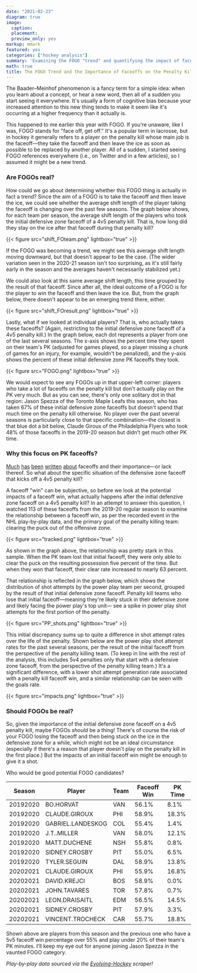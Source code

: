 ```yaml
---
date: "2021-02-23"
diagram: true
image:
  caption: 
  placement: 
  preview_only: yes
markup: mmark
featured: yes 
categories: ["hockey analysis"]
summary: 'Examining the FOGO "trend" and quantifying the impact of faceoffs on the penalty kill.'
math: true
title: The FOGO Trend and the Importance of Faceoffs on the Penalty Kill
---
```


The Baader–Meinhof phenomenon is a fancy term for a simple idea: when you learn about a concept, or hear a new word, then all of a sudden you start seeing it everywhere. It's usually a form of cognitive bias because your increased attention to this new thing tends to make it seem like it's occurring at a higher frequency than it actually is.

This happened to me earlier this year with FOGO. If you're unaware, like I was, FOGO stands for "face off, get off." It's a popular term in lacrosse, but in hockey it generally refers to a player on the penalty kill whose main job is the faceoff&mdash;they take the faceoff and then leave the ice as soon as possible to be replaced by another player. All of a sudden, I started seeing FOGO references everywhere (i.e., on Twitter and in a few articles), so I assumed it might be a new trend.

### Are FOGOs real?

How could we go about determining whether this FOGO thing is actually in fact a trend? Since the aim of a FOGO is to take the faceoff and then leave the ice, we could see whether the average shift length of the player taking the faceoff is changing over the past few seasons. The graph below shows, for each team per season, the average shift length of the players who took the initial defensive zone faceoff of a 4v5 penalty kill. That is, how long did they stay on the ice after that faceoff during that penalty kill?

{{< figure src="shift_FOteam.png" lightbox="true" >}}

If the FOGO was becoming a trend, we might see this average shift length moving downward, but that doesn't appear to be the case. (The wider variation seen in the 2020-21 season isn't too surprising, as it's still fairly early in the season and the averages haven't necessarily stabilized yet.)

We could also look at this same average shift length, this time grouped by the result of that faceoff. Since after all, the ideal outcome of a FOGO is for the player to *win* the faceoff and then leave the ice. But, from the graph below, there doesn't appear to be an emerging trend there, either. 

{{< figure src="shift_FOresult.png" lightbox="true" >}}

Lastly, what if we looked at individual players? That is, who actually takes these faceoffs? (Again, restricting to the initial defensive zone faceoff of a 4v5 penalty kill.) In the graph below, each dot represents a player from one of the last several seasons. The x-axis shows the percent time they spent on their team's PK (adjusted for games played, so a player missing a chunk of games for an injury, for example, wouldn't be penalized), and the y-axis shows the percent of these initial defensive zone PK faceoffs they took.

{{< figure src="FOGO.png" lightbox="true" >}}

We would expect to see any FOGOs up in that upper-left corner: players who take a lot of faceoffs on the penalty kill but don't actually play on the PK very much. But as you can see, there's only one solitary dot in that region: Jason Spezza of the Toronto Maple Leafs this season, who has taken 67% of these initial defensive zone faceoffs but doesn't spend that much time on the penalty kill otherwise. No player over the past several seasons is particularly close to that specific combination&mdash;the closest is that blue dot a bit below, Claude Giroux of the Philadelphia Flyers who took 48% of those faceoffs in the 2019-20 season but didn't get much other PK time.

### Why this focus on PK faceoffs?

<a href="http://statsportsconsulting.com/main/wp-content/uploads/FaceoffAnalysis12-12.pdf" target="_blank">Much</a> <a href="https://arxiv.org/pdf/1902.02397.pdf" target="_blank">has</a> <a href="https://www.arcticicehockey.com/2011/10/18/2491154/impact-of-winning-an-offensive-zone-faceoff-even-strength-vs-power" target="_blank">been</a> <a href="https://hockey-graphs.com/2015/01/15/the-relationship-between-corsi-and-winning-faceoffs/" target="_blank">written</a> <a href="https://archive.is/DEvjy" target="_blank">about</a> faceoffs and their importance&mdash;or lack thereof. So what about the specific situation of the defensive zone faceoff that kicks off a 4v5 penalty kill?

A faceoff "win" can be subjective, so before we look at the potential impacts of a faceoff win, what actually happens after the initial defenzive zone faceoff on a 4v5 penalty kill? In an attempt to answer this question, I watched 113 of these faceoffs from the 2019-20 regular season to examine the relationship between a faceoff win, as per the recorded event in the NHL play-by-play data, and the primary goal of the penalty killing team: clearing the puck out of the offensive zone.

{{< figure src="tracked.png" lightbox="true" >}}

As shown in the graph above, the relationship was pretty stark in this sample. When the PK team lost that initial faceoff, they were only able to clear the puck on the resulting possession five percent of the time. But when they won that faceoff, their clear rate increased to nearly 63 percent. 

That relationship is reflected in the graph below, which shows the distribution of shot attempts by the power play team per second, grouped by the result of that initial defensive zone faceoff. Penalty kill teams who lose that initial faceoff&mdash;meaning they're likely stuck in their defensive zone and likely facing the power play's top unit&mdash; see a spike in power play shot attempts for the first portion of the penalty.

{{< figure src="PP_shots.png" lightbox="true" >}}

This initial discrepancy sums up to quite a difference in shot attempt rates over the life of the penalty. Shown below are the power play shot attempt rates for the past several seasons, per the result of the initial faceoff from the perspective of the penalty killing team. (To keep in line with the rest of the analysis, this includes 5v4 penalties only that start with a defensive zone faceoff, from the perspective of the penalty killing team.) It's a significant difference, with a lower shot attempt generation rate associated with a penalty kill faceoff win, and a similar relationship can be seen with the goals rate.

{{< figure src="impacts.png" lightbox="true" >}}

### Should FOGOs be real?

So, given the importance of the initial defensive zone faceoff on a 4v5 penalty kill, maybe FOGOs *should* be a thing! There's of course the risk of your FOGO losing the faceoff and then being stuck on the ice in the defensive zone for a while, which might not be an ideal circumstance (especially if there's a reason that player doesn't play on the penalty kill in the first place.) But the impacts of an initial faceoff win might be enough to give it a shot. 

Who would be good potential FOGO candidates?

| Season      | Player | Team | Faceoff Win | PK Time |
| ----------- | ----------- | ----------- | ----------- | ----------- |
| 20192020 | BO.HORVAT | VAN | 56.1% | 8.1% |
| 20192020 | CLAUDE.GIROUX | PHI | 58.9% | 18.3% |
| 20192020 | GABRIEL.LANDESKOG | COL | 55.4% | 1.4% |
| 20192020 | J.T..MILLER | VAN | 58.0% | 12.1% |
| 20192020 | MATT.DUCHENE | NSH | 55.8% | 0.8% |
| 20192020 | SIDNEY.CROSBY | PIT | 55.0% | 6.5% |
| 20192020 | TYLER.SEGUIN | DAL | 58.9% | 13.8% |
| 20202021 | CLAUDE.GIROUX | PHI | 55.9% | 16.8% |
| 20202021 | DAVID.KREJCI | BOS | 58.9% | 0.0% |
| 20202021 | JOHN.TAVARES | TOR | 57.8% | 0.7% |
| 20202021 | LEON.DRAISAITL | EDM | 56.5% | 14.5% |
| 20202021 | SIDNEY.CROSBY | PIT | 57.9% | 3.3% |
| 20202021 | VINCENT.TROCHECK | CAR | 55.7% | 18.8% |

Shown above are players from this season and the previous one who have a 5v5 faceoff win percentage over 55% and play under 20% of their team's PK minutes. I'll keep my eye out for anyone joining Jason Spezza in the vaunted FOGO category.

*Play-by-play data sourced via the <a href="https://evolving-hockey.com/" target="_blank">Evolving-Hockey</a> scraper!*